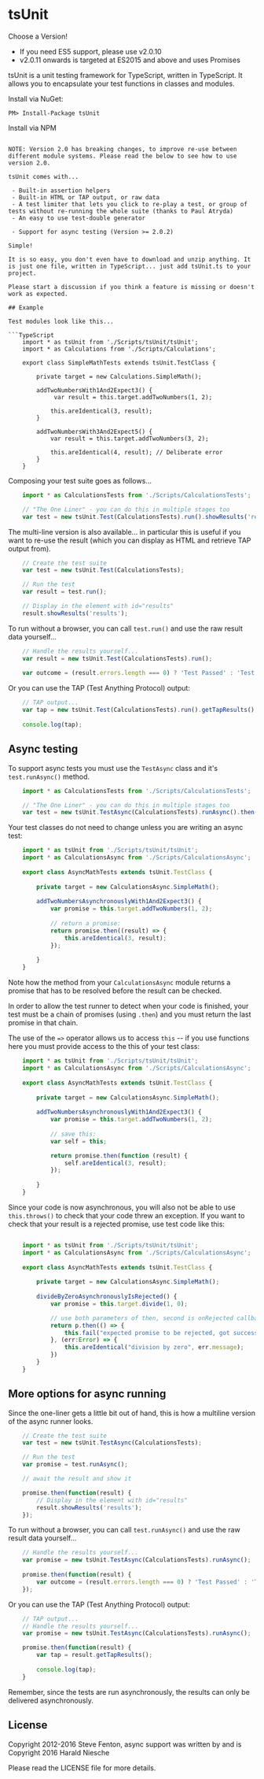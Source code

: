 # tsUnit

Choose a Version!

 - If you need ES5 support, please use v2.0.10
 - v2.0.11 onwards is targeted at ES2015 and above and uses Promises

tsUnit is a unit testing framework for TypeScript, written in TypeScript. It allows you to encapsulate your test functions in classes and modules.

Install via NuGet:

```PM> Install-Package tsUnit ```

Install via NPM

```> npm i tsunit.external

NOTE: Version 2.0 has breaking changes, to improve re-use between different module systems. Please read the below to see how to use version 2.0.

tsUnit comes with...

 - Built-in assertion helpers
 - Built-in HTML or TAP output, or raw data
 - A test limiter that lets you click to re-play a test, or group of tests without re-running the whole suite (thanks to Paul Atryda)
 - An easy to use test-double generator

 - Support for async testing (Version >= 2.0.2)

Simple!

It is so easy, you don't even have to download and unzip anything. It is just one file, written in TypeScript... just add tsUnit.ts to your project.

Please start a discussion if you think a feature is missing or doesn't work as expected.

## Example

Test modules look like this...

```TypeScript
    import * as tsUnit from './Scripts/tsUnit/tsUnit';
    import * as Calculations from './Scripts/Calculations';
	
    export class SimpleMathTests extends tsUnit.TestClass {
	
        private target = new Calculations.SimpleMath();
	
        addTwoNumbersWith1And2Expect3() {
             var result = this.target.addTwoNumbers(1, 2);
	
            this.areIdentical(3, result);
        }
	
        addTwoNumbersWith3And2Expect5() {
            var result = this.target.addTwoNumbers(3, 2);
	
            this.areIdentical(4, result); // Deliberate error
        }
    }
```

Composing your test suite goes as follows...

```TypeScript
    import * as CalculationsTests from './Scripts/CalculationsTests';

    // "The One Liner" - you can do this in multiple stages too
    var test = new tsUnit.Test(CalculationsTests).run().showResults('results');
```

The multi-line version is also available... in particular this is useful if you want to re-use the result (which you can display as HTML and retrieve TAP output from).

```TypeScript
    // Create the test suite
    var test = new tsUnit.Test(CalculationsTests);

    // Run the test
    var result = test.run();

    // Display in the element with id="results"
    result.showResults('results');
```

To run without a browser, you can call ```test.run()``` and use the raw result data yourself...

```TypeScript
    // Handle the results yourself...
    var result = new tsUnit.Test(CalculationsTests).run();
    
    var outcome = (result.errors.length === 0) ? 'Test Passed' : 'Test Failed';
```

Or you can use the TAP (Test Anything Protocol) output:

```TypeScript
    // TAP output...
    var tap = new tsUnit.Test(CalculationsTests).run().getTapResults();
    
    console.log(tap);
```
## Async testing

To support async tests you must use the ```TestAsync``` class and it's ```test.runAsync()``` method.

```TypeScript
    import * as CalculationsTests from './Scripts/CalculationsTests';

    // "The One Liner" - you can do this in multiple stages too
    var test = new tsUnit.TestAsync(CalculationsTests).runAsync().then((result) => result.showResults('results'));
```
Your test classes do not need to change unless you are writing an async test:

```TypeScript
    import * as tsUnit from './Scripts/tsUnit/tsUnit';
    import * as CalculationsAsync from './Scripts/CalculationsAsync';
	
    export class AsyncMathTests extends tsUnit.TestClass {
	
        private target = new CalculationsAsync.SimpleMath();
	
        addTwoNumbersAsynchronouslyWith1And2Expect3() {
            var promise = this.target.addTwoNumbers(1, 2);
	
            // return a promise:
            return promise.then((result) => {
                this.areIdentical(3, result);
            });
            
        }
    }
```

Note how the method from your ```CalculationsAsync``` module returns a promise 
that has to  be resolved before the result can be checked. 

In order to allow the test runner to detect when your code is finished, your 
test must be a chain of  promises (using ```.then```) and you must 
return the last promise in that chain.

The use of the ```=>``` operator allows us to access ```this``` -- if you use 
functions here you must provide access to the this of your test class:

```TypeScript
    import * as tsUnit from './Scripts/tsUnit/tsUnit';
    import * as CalculationsAsync from './Scripts/CalculationsAsync';
	
    export class AsyncMathTests extends tsUnit.TestClass {
	
        private target = new CalculationsAsync.SimpleMath();
	
        addTwoNumbersAsynchronouslyWith1And2Expect3() {
            var promise = this.target.addTwoNumbers(1, 2);
	
            // save this:
            var self = this;

            return promise.then(function (result) {
                self.areIdentical(3, result);
            });
            
        }
    }
```

Since your code is now asynchronous, you will also not be able to use 
```this.throws()``` to check that your code threw an exception. If you 
want to check that your result is a rejected promise, use test
code like this:

```TypeScript

    import * as tsUnit from './Scripts/tsUnit/tsUnit';
    import * as CalculationsAsync from './Scripts/CalculationsAsync';
	
    export class AsyncMathTests extends tsUnit.TestClass {
	
        private target = new CalculationsAsync.SimpleMath();
	
        divideByZeroAsynchronouslyIsRejected() {
            var promise = this.target.divide(1, 0);

            // use both parameters of then, second is onRejected callback:
            return p.then(() => {
                this.fail("expected promise to be rejected, got success");
            }, (err:Error) => {
                this.areIdentical("division by zero", err.message);
            })
        }
    }
```

## More options for async running

Since the one-liner gets a little bit out of hand, this is how a multiline version 
of the async runner looks.

```TypeScript
    // Create the test suite
    var test = new tsUnit.TestAsync(CalculationsTests);

    // Run the test
    var promise = test.runAsync();

    // await the result and show it

    promise.then(function(result) {
        // Display in the element with id="results"
        result.showResults('results');
    });
```

To run without a browser, you can call ```test.runAsync()``` and use the raw result data yourself...

```TypeScript
    // Handle the results yourself...
    var promise = new tsUnit.TestAsync(CalculationsTests).runAsync();
    
    promise.then(function(result) {
        var outcome = (result.errors.length === 0) ? 'Test Passed' : 'Test Failed';
    });
```

Or you can use the TAP (Test Anything Protocol) output:

```TypeScript
    // TAP output...
    // Handle the results yourself...
    var promise = new tsUnit.TestAsync(CalculationsTests).runAsync();

    promise.then(function(result) {
        var tap = result.getTapResults();
    
        console.log(tap);
    }
```

Remember, since the tests are run asynchronously, the results can only be
delivered asynchronously.

## License

   Copyright 2012-2016 Steve Fenton, async support was written by and is Copyright 2016 Harald Niesche

   Please read the LICENSE file for more details.
